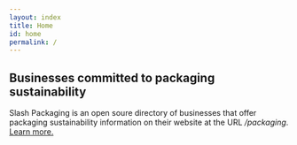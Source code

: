 ```yaml
---
layout: index
title: Home
id: home
permalink: /
---
```


## Businesses committed to packaging sustainability

Slash Packaging is an open soure directory of businesses that offer packaging sustainability information on their website at the URL */packaging*. <a href="/about" class="muted internal-link">Learn more.</a>